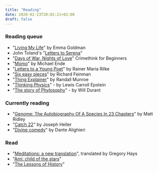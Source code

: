 ```yaml
---
title: "Reading"
date: 2020-02-23T20:02:21+02:00
draft: false
---
```


### Reading queue

- "[Living My Life](https://en.wikipedia.org/wiki/Living_My_Life)" by Emma Goldman
- John Toland's "[Letters to Serena](https://archive.org/details/letterstoserena00tolagoog)"
- "[Days of War, Nights of Love](https://crimethinc.com/books/days-of-war-nights-of-love)" Crimethink for Beginners
- "[Momo](https://en.wikipedia.org/wiki/Momo_(novel))" by Michael Ende
- "[Letters to a Young Poet](https://en.wikipedia.org/wiki/Letters_to_a_Young_Poet)" by Rainer Maria Rilke
- "[Six easy pieces](https://en.wikipedia.org/wiki/The_Feynman_Lectures_on_Physics#Six_Easy_Pieces_\(1994\))" by Richard Feinman
- "[Thing Explainer](https://en.wikipedia.org/wiki/Thing_Explainer)" by Randall Munroe
- "[Thinking Physics](https://www.goodreads.com/book/show/268266.Thinking_Physics)" - by Lewis Carroll Epstein
- "[The story of Phylosophy](https://en.wikipedia.org/wiki/The_Story_of_Philosophy)" - by Will Durant

### Currently reading

- "[Genome: The Autobiography Of A Species In 23 Chapters](https://www.amazon.com/Genome-Autobiography-Species-23-Chapters/dp/0060894083)" by Matt Ridley
- "[Catch 22](https://en.wikipedia.org/wiki/Catch-22)" by Joseph Heller
- "[Divine comedy](https://en.wikipedia.org/wiki/Divine_Comedy)" by Dante Alighieri

### Read

- "[Meditations: a new translation](https://www.penguinrandomhouse.com/books/6367/meditations-by-marcus-aurelius/)", translated by Gregory Hays
- "[Ami: child of the stars](https://www.goodreads.com/book/show/311696.Ami_el_ni_o_de_las_estrellas)"
- "[The Lessons of History](https://en.wikipedia.org/wiki/The_Lessons_of_History)"
